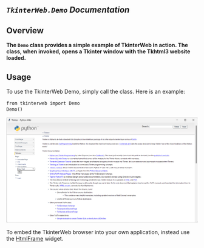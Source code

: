 ## *`TkinterWeb.Demo` Documentation*

## Overview
**The `Demo` class provides a simple example of TkinterWeb in action. The class, when invoked, opens a Tkinter window with the Tkhtml3 website loaded.**

## Usage
To use the TkinterWeb Demo, simply call the class. Here is an example:
```
from tkinterweb import Demo
Demo()
```
![TkinterWeb](/images/tkinterweb-demo.png)

To embed the TkinterWeb browser into your own application, instead use the [HtmlFrame](HTMLFRAME.md) widget.
